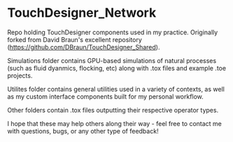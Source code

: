 # TouchDesigner_Network

Repo holding TouchDesigner components used in my practice. Originally forked from David Braun's excellent repository (https://github.com/DBraun/TouchDesigner_Shared). 

Simulations folder contains GPU-based simulations of natural processes (such as fluid dyanmics, flocking, etc) along with .tox files and example .toe projects. 

Utilites folder contains general utilities used in a variety of contexts, as well as my custom interface components built for my personal workflow. 

Other folders contain .tox files outputting their respective operator types. 

I hope that these may help others along their way - feel free to contact me with questions, bugs, or any other type of feedback! 
